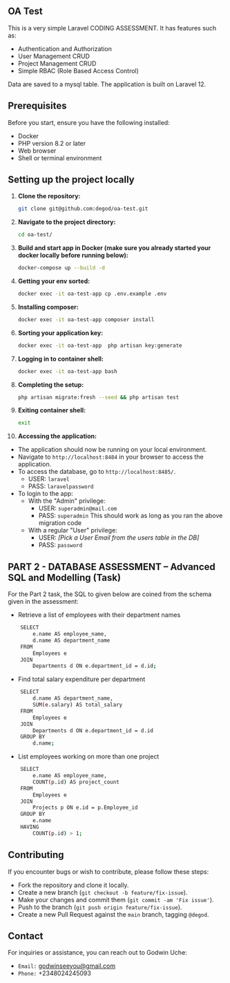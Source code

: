 ## OA Test

This is a very simple Laravel CODING ASSESSMENT. It has features such as:

-   Authentication and Authorization
-   User Management CRUD
-   Project Management CRUD
-   Simple RBAC (Role Based Access Control)

Data are saved to a mysql table. The application is built on Laravel 12.

## Prerequisites

Before you start, ensure you have the following installed:

-   Docker
-   PHP version 8.2 or later
-   Web browser
-   Shell or terminal environment

## Setting up the project locally

1. **Clone the repository:**

    ```bash
    git clone git@github.com:degod/oa-test.git
    ```

2. **Navigate to the project directory:**

    ```bash
    cd oa-test/
    ```

3. **Build and start app in Docker (make sure you already started your docker locally before running below):**

    ```bash
    docker-compose up --build -d
    ```

4. **Getting your env sorted:**

    ```bash
    docker exec -it oa-test-app cp .env.example .env
    ```

5. **Installing composer:**

    ```bash
    docker exec -it oa-test-app composer install
    ```

6. **Sorting your application key:**

    ```bash
    docker exec -it oa-test-app  php artisan key:generate
    ```

7. **Logging in to container shell:**

    ```bash
    docker exec -it oa-test-app bash
    ```

8. **Completing the setup:**

    ```bash
    php artisan migrate:fresh --seed && php artisan test
    ```

9. **Exiting container shell:**

    ```bash
    exit
    ```

10. **Accessing the application:**

-   The application should now be running on your local environment.
-   Navigate to `http://localhost:8484` in your browser to access the application.
-   To access the database, go to `http://localhost:8485/`.
    -   USER: `laravel`
    -   PASS: `laravelpassword`
-   To login to the app:
    -   With the "Admin" privilege:
        -   USER: `superadmin@mail.com`
        -   PASS: `superadmin`
            This should work as long as you ran the above migration code
    -   With a regular "User" privilege:
        -   USER: _[Pick a User Email from the users table in the DB]_
        -   PASS: `password`

## PART 2 - DATABASE ASSESSMENT – Advanced SQL and Modelling (Task)

For the Part 2 task, the SQL to given below are coined from the schema given in the assessment:

-   Retrieve a list of employees with their department names

```bash
    SELECT
        e.name AS employee_name,
        d.name AS department_name
    FROM
        Employees e
    JOIN
        Departments d ON e.department_id = d.id;
```

-   Find total salary expenditure per department

```bash
    SELECT
        d.name AS department_name,
        SUM(e.salary) AS total_salary
    FROM
        Employees e
    JOIN
        Departments d ON e.department_id = d.id
    GROUP BY
        d.name;
```

-   List employees working on more than one project

```bash
    SELECT
        e.name AS employee_name,
        COUNT(p.id) AS project_count
    FROM
        Employees e
    JOIN
        Projects p ON e.id = p.Employee_id
    GROUP BY
        e.name
    HAVING
        COUNT(p.id) > 1;
```

## Contributing

If you encounter bugs or wish to contribute, please follow these steps:

-   Fork the repository and clone it locally.
-   Create a new branch (`git checkout -b feature/fix-issue`).
-   Make your changes and commit them (`git commit -am 'Fix issue'`).
-   Push to the branch (`git push origin feature/fix-issue`).
-   Create a new Pull Request against the `main` branch, tagging `@degod`.

## Contact

For inquiries or assistance, you can reach out to Godwin Uche:

-   `Email:` godwinseeyou@gmail.com
-   `Phone:` +2348024245093

